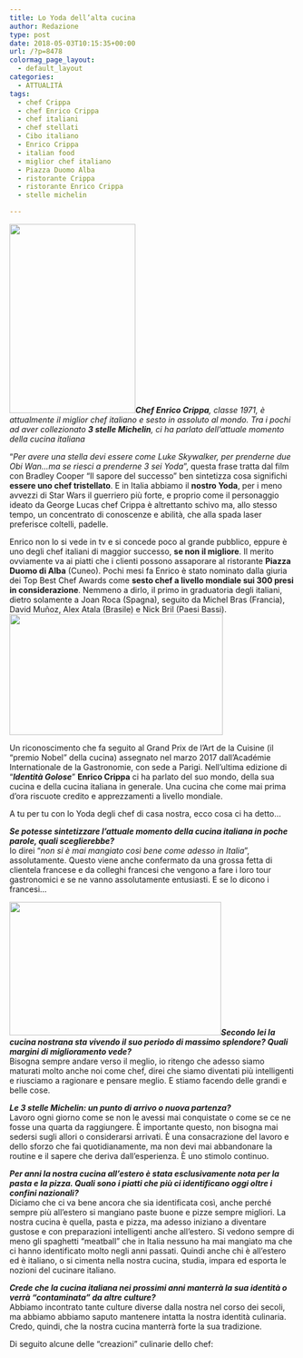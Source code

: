 ```yaml
---
title: Lo Yoda dell’alta cucina
author: Redazione
type: post
date: 2018-05-03T10:15:35+00:00
url: /?p=8478
colormag_page_layout:
  - default_layout
categories:
  - ATTUALITÀ
tags:
  - chef Crippa
  - chef Enrico Crippa
  - chef italiani
  - chef stellati
  - Cibo italiano
  - Enrico Crippa
  - italian food
  - miglior chef italiano
  - Piazza Duomo Alba
  - ristorante Crippa
  - ristorante Enrico Crippa
  - stelle michelin

---
```

_**<img decoding="async" loading="lazy" class=" wp-image-8482 alignleft" src="https://progressonline.it/wp-content/uploads/2018/05/18275094_1921290024774282_893406932675132704_n-200x300.jpg" alt="" width="222" height="333" />Chef Enrico Crippa**, classe 1971, è attualmente il miglior chef italiano e sesto in assoluto al mondo. Tra i pochi ad aver collezionato **3 stelle Michelin**, ci ha parlato dell’attuale momento della cucina italiana_

“_Per avere una stella devi essere come Luke Skywalker, per prenderne due Obi Wan&#8230;ma se riesci a prenderne 3 sei Yoda_”, questa frase tratta dal film con Bradley Cooper “Il sapore del successo” ben sintetizza cosa significhi **essere uno chef tristellato**. E in Italia abbiamo il **nostro Yoda**, per i meno avvezzi di Star Wars il guerriero più forte, e proprio come il personaggio ideato da George Lucas chef Crippa è altrettanto schivo ma, allo stesso tempo, un concentrato di conoscenze e abilità, che alla spada laser preferisce coltelli, padelle.

Enrico non lo si vede in tv e si concede poco al grande pubblico, eppure è uno degli chef italiani di maggior successo, **se non il migliore**. Il merito ovviamente va ai piatti che i clienti possono assaporare al ristorante **Piazza Duomo di Alba** (Cuneo). Pochi mesi fa Enrico è stato nominato dalla giuria dei Top Best Chef Awards come **sesto chef a livello mondiale sui 300 presi in considerazione**. Nemmeno a dirlo, il primo in graduatoria degli italiani, dietro solamente a Joan Roca (Spagna), seguito da Michel Bras (Francia), David Muñoz, Alex Atala (Brasile) e Nick Bril (Paesi Bassi).<img decoding="async" loading="lazy" class="wp-image-8483 alignright" src="https://progressonline.it/wp-content/uploads/2018/05/22008330_1988368538066430_120596536746809364_n-300x169.jpg" alt="" width="376" height="213" />

Un riconoscimento che fa seguito al Grand Prix de l’Art de la Cuisine (il “premio Nobel” della cucina) assegnato nel marzo 2017 dall’Académie Internationale de la Gastronomie, con sede a Parigi. Nell’ultima edizione di “**_Identità Golose_**” **Enrico Crippa** ci ha parlato del suo mondo, della sua cucina e della cucina italiana in generale. Una cucina che come mai prima d’ora riscuote credito e apprezzamenti a livello mondiale.

A tu per tu con lo Yoda degli chef di casa nostra, ecco cosa ci ha detto&#8230;

**_Se potesse sintetizzare l’attuale momento della cucina italiana in poche parole, quali sceglierebbe?_**  
Io direi “_non si è mai mangiato così bene come adesso in Italia_”, assolutamente. Questo viene anche confermato da una grossa fetta di clientela francese e da colleghi francesi che vengono a fare i loro tour gastronomici e se ne vanno assolutamente entusiasti. E se lo dicono i francesi…

**_<img decoding="async" loading="lazy" class=" wp-image-8480 alignleft" src="https://progressonline.it/wp-content/uploads/2018/05/pzd-crippa-cuoco-artista-piatto-1-300x188.jpg" alt="" width="373" height="235" />Secondo lei la cucina nostrana sta vivendo il suo periodo di massimo splendore? Quali margini di miglioramento vede?_**  
Bisogna sempre andare verso il meglio, io ritengo che adesso siamo maturati molto anche noi come chef, direi che siamo diventati più intelligenti e riusciamo a ragionare e pensare meglio. E stiamo facendo delle grandi e belle cose.

**_Le 3 stelle Michelin: un punto di arrivo o nuova partenza?_**  
Lavoro ogni giorno come se non le avessi mai conquistate o come se ce ne fosse una quarta da raggiungere. È importante questo, non bisogna mai sedersi sugli allori o considerarsi arrivati. È una consacrazione del lavoro e dello sforzo che fai quotidianamente, ma non devi mai abbandonare la routine e il sapere che deriva dall’esperienza. È uno stimolo continuo.

_**Per anni la nostra cucina all’estero è stata esclusivamente nota per la pasta e la pizza. Quali sono i piatti che più ci identificano oggi oltre i confini nazionali?**_  
Diciamo che ci va bene ancora che sia identificata così, anche perché sempre più all’estero si mangiano paste buone e pizze sempre migliori. La nostra cucina è quella, pasta e pizza, ma adesso iniziano a diventare gustose e con preparazioni intelligenti anche all’estero. Si vedono sempre di meno gli spaghetti “meatball” che in Italia nessuno ha mai mangiato ma che ci hanno identificato molto negli anni passati. Quindi anche chi è all’estero ed è italiano, o si cimenta nella nostra cucina, studia, impara ed esporta le nozioni del cucinare italiano.

_**Crede che la cucina italiana nei prossimi anni manterrà la sua identità o verrà “contaminata” da altre culture?**_  
Abbiamo incontrato tante culture diverse dalla nostra nel corso dei secoli, ma abbiamo abbiamo saputo mantenere intatta la nostra identità culinaria. Credo, quindi, che la nostra cucina manterrà forte la sua tradizione.

Di seguito alcune delle &#8220;creazioni&#8221; culinarie dello chef:



&nbsp;

&nbsp;